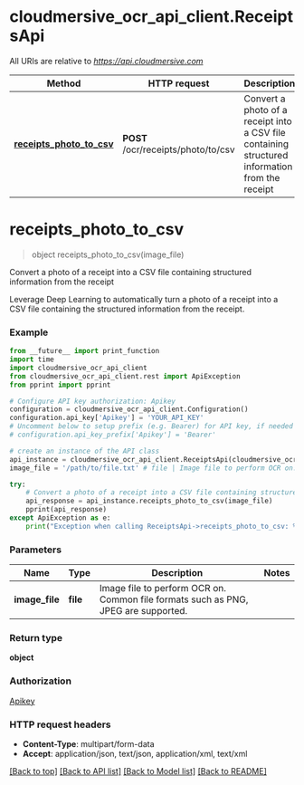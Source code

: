 # cloudmersive_ocr_api_client.ReceiptsApi

All URIs are relative to *https://api.cloudmersive.com*

Method | HTTP request | Description
------------- | ------------- | -------------
[**receipts_photo_to_csv**](ReceiptsApi.md#receipts_photo_to_csv) | **POST** /ocr/receipts/photo/to/csv | Convert a photo of a receipt into a CSV file containing structured information from the receipt


# **receipts_photo_to_csv**
> object receipts_photo_to_csv(image_file)

Convert a photo of a receipt into a CSV file containing structured information from the receipt

Leverage Deep Learning to automatically turn a photo of a receipt into a CSV file containing the structured information from the receipt.

### Example
```python
from __future__ import print_function
import time
import cloudmersive_ocr_api_client
from cloudmersive_ocr_api_client.rest import ApiException
from pprint import pprint

# Configure API key authorization: Apikey
configuration = cloudmersive_ocr_api_client.Configuration()
configuration.api_key['Apikey'] = 'YOUR_API_KEY'
# Uncomment below to setup prefix (e.g. Bearer) for API key, if needed
# configuration.api_key_prefix['Apikey'] = 'Bearer'

# create an instance of the API class
api_instance = cloudmersive_ocr_api_client.ReceiptsApi(cloudmersive_ocr_api_client.ApiClient(configuration))
image_file = '/path/to/file.txt' # file | Image file to perform OCR on.  Common file formats such as PNG, JPEG are supported.

try:
    # Convert a photo of a receipt into a CSV file containing structured information from the receipt
    api_response = api_instance.receipts_photo_to_csv(image_file)
    pprint(api_response)
except ApiException as e:
    print("Exception when calling ReceiptsApi->receipts_photo_to_csv: %s\n" % e)
```

### Parameters

Name | Type | Description  | Notes
------------- | ------------- | ------------- | -------------
 **image_file** | **file**| Image file to perform OCR on.  Common file formats such as PNG, JPEG are supported. | 

### Return type

**object**

### Authorization

[Apikey](../README.md#Apikey)

### HTTP request headers

 - **Content-Type**: multipart/form-data
 - **Accept**: application/json, text/json, application/xml, text/xml

[[Back to top]](#) [[Back to API list]](../README.md#documentation-for-api-endpoints) [[Back to Model list]](../README.md#documentation-for-models) [[Back to README]](../README.md)

